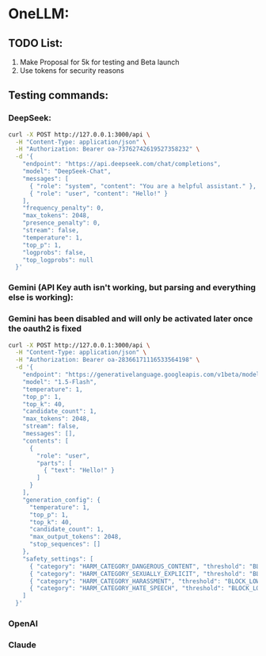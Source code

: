 # OneLLM:

## TODO List:
1. Make Proposal for 5k for testing and Beta launch
1. Use tokens for security reasons

## Testing commands:
### DeepSeek:
```zsh
curl -X POST http://127.0.0.1:3000/api \
  -H "Content-Type: application/json" \
  -H "Authorization: Bearer oa-73762742619527358232" \
  -d '{
    "endpoint": "https://api.deepseek.com/chat/completions",
    "model": "DeepSeek-Chat",
    "messages": [
      { "role": "system", "content": "You are a helpful assistant." },
      { "role": "user", "content": "Hello!" }
    ],
    "frequency_penalty": 0,
    "max_tokens": 2048,
    "presence_penalty": 0,
    "stream": false,
    "temperature": 1,
    "top_p": 1,
    "logprobs": false,
    "top_logprobs": null
  }'
```

### Gemini (API Key auth isn't working, but parsing and everything else is working): 
### Gemini has been disabled and will only be activated later once the oauth2 is fixed

```zsh
curl -X POST http://127.0.0.1:3000/api \
  -H "Content-Type: application/json" \
  -H "Authorization: Bearer oa-28366171116533564198" \
  -d '{
    "endpoint": "https://generativelanguage.googleapis.com/v1beta/models/gemini-1.5-flash:generateContent",
    "model": "1.5-Flash",
    "temperature": 1,
    "top_p": 1,
    "top_k": 40,
    "candidate_count": 1,
    "max_tokens": 2048,
    "stream": false,
    "messages": [],
    "contents": [
      {
        "role": "user",
        "parts": [
          { "text": "Hello!" }
        ]
      }
    ],
    "generation_config": {
      "temperature": 1,
      "top_p": 1,
      "top_k": 40,
      "candidate_count": 1,
      "max_output_tokens": 2048,
      "stop_sequences": []
    },
    "safety_settings": [
      { "category": "HARM_CATEGORY_DANGEROUS_CONTENT", "threshold": "BLOCK_LOW_AND_ABOVE" },
      { "category": "HARM_CATEGORY_SEXUALLY_EXPLICIT", "threshold": "BLOCK_LOW_AND_ABOVE" },
      { "category": "HARM_CATEGORY_HARASSMENT", "threshold": "BLOCK_LOW_AND_ABOVE" },
      { "category": "HARM_CATEGORY_HATE_SPEECH", "threshold": "BLOCK_LOW_AND_ABOVE" }
    ]
  }'
  ```

### OpenAI

### Claude
